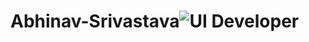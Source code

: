 # Abhinav-Srivastava![UI Developer](https://github.com/abhinavsrivastava955/Abhinav-Srivastava/assets/159238277/b8344b2f-ff83-4e5c-8ab3-b0750d8d85fb)
